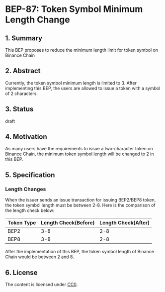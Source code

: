 # BEP-87: Token Symbol Minimum Length Change

## 1. Summary
This BEP proposes to reduce the minimum length limit for token symbol on Binance Chain

## 2. Abstract
Currently, the token symbol minimum length is limited to 3. After implementing this BEP, the users are allowed to issue a token with a symbol of 2 characters.

## 3. Status
draft

## 4. Motivation
As many users have the requirements to issue a two-character token on Binance Chain, the minimum token symbol length will be changed to 2 in this BEP.

## 5. Specification

### Length Changes
When the issuer sends an issue transaction for issuing BEP2/BEP8 token, the token symbol length must be between 2-8. Here is the comparison of the length check below:

| **Token Type** | **Length Check(Before)** | **Length Check(After)** |
| :------------- | :----------------------- | :---------------------- |
| BEP2 | 3-8 | 2-8 |
| BEP8 | 3-8 | 2-8 |

After the implementation of this BEP, the token symbol length of Binance Chain would be between 2 and 8.

## 6. License

The content is licensed under [CC0](https://creativecommons.org/publicdomain/zero/1.0/).

